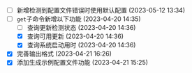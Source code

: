   - [ ] 新增检测到配置文件错误时使用默认配置 (2023-05-12 13:34)
  - [ ] `get`子命令新增以下功能 (2023-04-20 14:35)
    - [ ] 查询更新检测状态 (2023-04-20 14:36)
    - [X] 查询可用更新 (2023-04-20 14:36)
    - [X] 查询系统启动用时 (2023-04-20 14:36)
  - [X] 完善输出格式 (2023-04-21 16:26)
  - [X] 添加生成示例配置文件功能 (2023-04-21 15:25)
